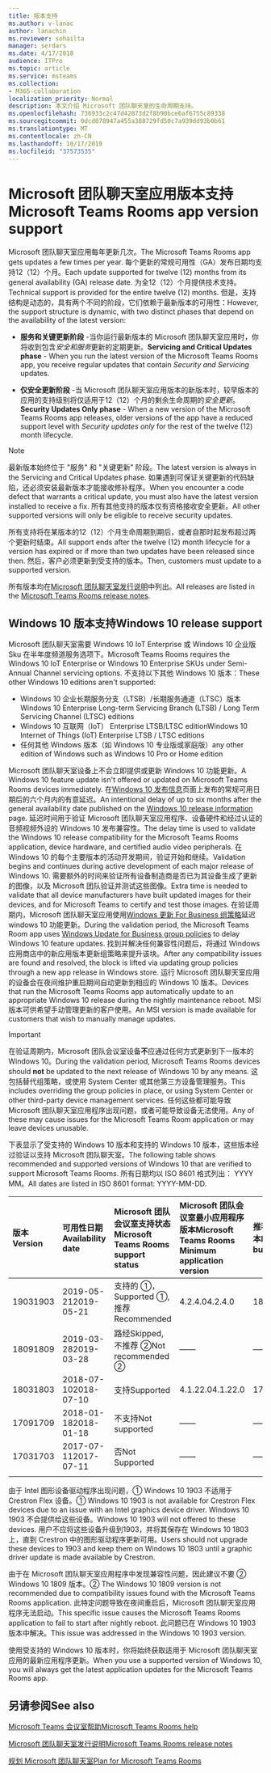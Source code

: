 ```yaml
---
title: 版本支持
ms.author: v-lanac
author: lanachin
ms.reviewer: sohailta
manager: serdars
ms.date: 4/17/2018
audience: ITPro
ms.topic: article
ms.service: msteams
ms.collection:
- M365-collaboration
localization_priority: Normal
description: 本文介绍 Microsoft 团队聊天室的生命周期支持。
ms.openlocfilehash: 736933c2c47d42073d2f8b90bce6af6755c89338
ms.sourcegitcommit: 0dcd078947a455a388729fd50c7a939dd93b0b61
ms.translationtype: MT
ms.contentlocale: zh-CN
ms.lasthandoff: 10/17/2019
ms.locfileid: "37573535"
---
```

# <a name="microsoft-teams-rooms-app-version-support"></a><span data-ttu-id="3acc9-103">Microsoft 团队聊天室应用版本支持</span><span class="sxs-lookup"><span data-stu-id="3acc9-103">Microsoft Teams Rooms app version support</span></span>
 
<span data-ttu-id="3acc9-104">Microsoft 团队聊天室应用每年更新几次。</span><span class="sxs-lookup"><span data-stu-id="3acc9-104">The Microsoft Teams Rooms app gets updates a few times per year.</span></span> <span data-ttu-id="3acc9-105">每个更新的常规可用性（GA）发布日期均支持12（12）个月。</span><span class="sxs-lookup"><span data-stu-id="3acc9-105">Each update supported for twelve (12) months from its general availability (GA) release date.</span></span> <span data-ttu-id="3acc9-106">为全12（12）个月提供技术支持。</span><span class="sxs-lookup"><span data-stu-id="3acc9-106">Technical support is provided for the entire twelve (12) months.</span></span> <span data-ttu-id="3acc9-107">但是，支持结构是动态的，具有两个不同的阶段，它们依赖于最新版本的可用性：</span><span class="sxs-lookup"><span data-stu-id="3acc9-107">However, the support structure is dynamic, with two distinct phases that depend on the availability of the latest version:</span></span>

- <span data-ttu-id="3acc9-108">**服务和关键更新阶段** \-当你运行最新版本的 Microsoft 团队聊天室应用时，你将收到包含*安全和服务*更新的定期更新。</span><span class="sxs-lookup"><span data-stu-id="3acc9-108">**Servicing and Critical Updates phase** \- When you run the latest version of the Microsoft Teams Rooms app, you receive regular updates that contain *Security and Servicing* updates.</span></span>

- <span data-ttu-id="3acc9-109">**仅安全更新阶段** \-当 Microsoft 团队聊天室应用版本的新版本时，较早版本的应用的支持级别将仅适用于12（12）个月的剩余生命周期的*安全更新*。</span><span class="sxs-lookup"><span data-stu-id="3acc9-109">**Security Updates Only phase** \- When a new version of the Microsoft Teams Rooms app releases, older versions of the app have a reduced support level with *Security updates only* for the rest of the twelve (12) month lifecycle.</span></span>

> [!NOTE]
> <span data-ttu-id="3acc9-110">最新版本始终位于 "服务" 和 "关键更新" 阶段。</span><span class="sxs-lookup"><span data-stu-id="3acc9-110">The latest version is always in the Servicing and Critical Updates phase.</span></span> <span data-ttu-id="3acc9-111">如果遇到可保证关键更新的代码缺陷，还必须安装最新版本才能接收修补程序。</span><span class="sxs-lookup"><span data-stu-id="3acc9-111">When you encounter a code defect that warrants a critical update, you must also have the latest version installed to receive a fix.</span></span> <span data-ttu-id="3acc9-112">所有其他支持的版本仅有资格接收安全更新。</span><span class="sxs-lookup"><span data-stu-id="3acc9-112">All other supported versions will only be eligible to receive security updates.</span></span>

<span data-ttu-id="3acc9-113">所有支持将在某版本的12（12）个月生命周期到期后，或者自那时起发布超过两个更新时结束。</span><span class="sxs-lookup"><span data-stu-id="3acc9-113">All support ends after the twelve (12) month lifecycle for a version has expired or if more than two updates have been released since then.</span></span> <span data-ttu-id="3acc9-114">然后，客户必须更新到受支持的版本。</span><span class="sxs-lookup"><span data-stu-id="3acc9-114">Then, customers must update to a supported version.</span></span>

<span data-ttu-id="3acc9-115">所有版本均在[Microsoft 团队聊天室发行说明](srs2-release-note.md)中列出。</span><span class="sxs-lookup"><span data-stu-id="3acc9-115">All releases are listed in the [Microsoft Teams Rooms release notes](srs2-release-note.md).</span></span>

## <a name="windows-10-release-support"></a><span data-ttu-id="3acc9-116">Windows 10 版本支持</span><span class="sxs-lookup"><span data-stu-id="3acc9-116">Windows 10 release support</span></span>

<span data-ttu-id="3acc9-117">Microsoft 团队聊天室需要 Windows 10 IoT Enterprise 或 Windows 10 企业版 Sku 在半年度频道服务选项下。</span><span class="sxs-lookup"><span data-stu-id="3acc9-117">Microsoft Teams Rooms requires the  Windows 10 IoT Enterprise or Windows 10 Enterprise SKUs under Semi-Annual Channel servicing options.</span></span> <span data-ttu-id="3acc9-118">不支持以下其他 Windows 10 版本：</span><span class="sxs-lookup"><span data-stu-id="3acc9-118">These other Windows 10 editions aren't supported:</span></span>

- <span data-ttu-id="3acc9-119">Windows 10 企业长期服务分支（LTSB）/长期服务通道（LTSC）版本</span><span class="sxs-lookup"><span data-stu-id="3acc9-119">Windows 10 Enterprise Long-term Servicing Branch (LTSB) / Long Term Servicing Channel (LTSC) editions</span></span>
- <span data-ttu-id="3acc9-120">Windows 10 互联网（IoT） Enterprise LTSB/LTSC edition</span><span class="sxs-lookup"><span data-stu-id="3acc9-120">Windows 10 Internet of Things (IoT) Enterprise LTSB / LTSC editions</span></span>
- <span data-ttu-id="3acc9-121">任何其他 Windows 版本（如 Windows 10 专业版或家庭版）</span><span class="sxs-lookup"><span data-stu-id="3acc9-121">any other edition of Windows such as Windows 10 Pro or Home edition</span></span>

<span data-ttu-id="3acc9-122">Microsoft 团队聊天室设备上不会立即提供或更新 Windows 10 功能更新。</span><span class="sxs-lookup"><span data-stu-id="3acc9-122">A Windows 10 feature update isn't offered or updated on Microsoft Teams Rooms devices immediately.</span></span> <span data-ttu-id="3acc9-123">在[Windows 10 发布信息](https://docs.microsoft.com/windows/release-information/)页面上发布的常规可用日期后的六个月内的有意延迟。</span><span class="sxs-lookup"><span data-stu-id="3acc9-123">An intentional delay of up to six months after the general availability date published on the [Windows 10 release information](https://docs.microsoft.com/windows/release-information/) page.</span></span> <span data-ttu-id="3acc9-124">延迟时间用于验证 Microsoft 团队聊天室应用程序、设备硬件和经过认证的音频视频外设的 Windows 10 发布兼容性。</span><span class="sxs-lookup"><span data-stu-id="3acc9-124">The delay time is used to validate the Windows 10 release compatibility for the Microsoft Teams Rooms application, device hardware, and certified audio video peripherals.</span></span> <span data-ttu-id="3acc9-125">在 Windows 10 的每个主要版本的活动开发期间，验证开始和继续。</span><span class="sxs-lookup"><span data-stu-id="3acc9-125">Validation begins and continues during active development of each major release of Windows 10.</span></span> <span data-ttu-id="3acc9-126">需要额外的时间来验证所有设备制造商是否已为其设备生成了更新的图像，以及 Microsoft 团队验证并测试这些图像。</span><span class="sxs-lookup"><span data-stu-id="3acc9-126">Extra time is needed to validate that all device manufacturers have built updated images for their devices, and for Microsoft Teams to certify and test those images.</span></span> <span data-ttu-id="3acc9-127">在验证周期内，Microsoft 团队聊天室应用使用[Windows 更新 For Business 组策略](https://docs.microsoft.com/windows/deployment/update/waas-manage-updates-wufb)延迟 windows 10 功能更新。</span><span class="sxs-lookup"><span data-stu-id="3acc9-127">During the validation period, the Microsoft Teams Room app  uses  [Windows Update for Business group policies](https://docs.microsoft.com/windows/deployment/update/waas-manage-updates-wufb) to delay Windows 10 feature updates.</span></span> <span data-ttu-id="3acc9-128">找到并解决任何兼容性问题后，将通过 Windows 应用商店中的新应用版本更新组策略来提升该块。</span><span class="sxs-lookup"><span data-stu-id="3acc9-128">After any compatibility issues are found and resolved, the block is lifted via updating group policies through a new app release in Windows store.</span></span> <span data-ttu-id="3acc9-129">运行 Microsoft 团队聊天室应用的设备会在夜间维护重启期间自动更新到相应的 Windows 10 版本。</span><span class="sxs-lookup"><span data-stu-id="3acc9-129">Devices that run the Microsoft Teams Rooms app automatically update to an appropriate Windows 10 release during the nightly maintenance reboot.</span></span> <span data-ttu-id="3acc9-130">MSI 版本可供希望手动管理更新的客户使用。</span><span class="sxs-lookup"><span data-stu-id="3acc9-130">An MSI version is made available for customers that wish to manually manage updates.</span></span>  

> [!IMPORTANT]
> <span data-ttu-id="3acc9-131">在验证周期内，Microsoft 团队会议室设备**不**应通过任何方式更新到下一版本的 Windows 10。</span><span class="sxs-lookup"><span data-stu-id="3acc9-131">During the validation period, Microsoft Teams Rooms devices should **not** be updated to the next release of Windows 10 by any means.</span></span> <span data-ttu-id="3acc9-132">这包括替代组策略，或使用 System Center 或其他第三方设备管理服务。</span><span class="sxs-lookup"><span data-stu-id="3acc9-132">This includes overriding the group policies in place, or using System Center or other third-party device management services.</span></span> <span data-ttu-id="3acc9-133">任何这些都可能导致 Microsoft 团队聊天室应用程序出现问题，或者可能导致设备无法使用。</span><span class="sxs-lookup"><span data-stu-id="3acc9-133">Any of these may cause issues for the Microsoft Teams Room application or may leave devices unusable.</span></span>  

<span data-ttu-id="3acc9-134">下表显示了受支持的 Windows 10 版本和支持的 Windows 10 版本，这些版本经过验证以支持 Microsoft 团队聊天室。</span><span class="sxs-lookup"><span data-stu-id="3acc9-134">The following table shows recommended and supported versions of Windows 10 that are verified to support Microsoft Teams Rooms.</span></span> <span data-ttu-id="3acc9-135">所有日期均以 ISO 8601 格式列出： YYYY MM。</span><span class="sxs-lookup"><span data-stu-id="3acc9-135">All dates are listed in ISO 8601 format: YYYY-MM-DD.</span></span>

|<span data-ttu-id="3acc9-136">版本</span><span class="sxs-lookup"><span data-stu-id="3acc9-136">Version</span></span>  |<span data-ttu-id="3acc9-137">可用性日期</span><span class="sxs-lookup"><span data-stu-id="3acc9-137">Availability date</span></span>   |<span data-ttu-id="3acc9-138">Microsoft 团队会议室支持状态</span><span class="sxs-lookup"><span data-stu-id="3acc9-138">Microsoft Teams Rooms support status</span></span>   |<span data-ttu-id="3acc9-139">Microsoft 团队会议室最小应用程序版本</span><span class="sxs-lookup"><span data-stu-id="3acc9-139">Microsoft Teams Rooms Minimum application version</span></span> | <span data-ttu-id="3acc9-140">推荐的操作系统内部版本</span><span class="sxs-lookup"><span data-stu-id="3acc9-140">Recommended OS build</span></span>  |
|:---  |:---       |:---                                  |:---     |:---     |
| <span data-ttu-id="3acc9-141">1903</span><span class="sxs-lookup"><span data-stu-id="3acc9-141">1903</span></span> |<span data-ttu-id="3acc9-142">2019-05-21</span><span class="sxs-lookup"><span data-stu-id="3acc9-142">2019-05-21</span></span> |<span data-ttu-id="3acc9-143">支持的 &#x2780;，</span><span class="sxs-lookup"><span data-stu-id="3acc9-143">Supported &#x2780;,</span></span> <br/><span data-ttu-id="3acc9-144">推荐</span><span class="sxs-lookup"><span data-stu-id="3acc9-144">Recommended</span></span>  |<span data-ttu-id="3acc9-145">4.2.4.0</span><span class="sxs-lookup"><span data-stu-id="3acc9-145">4.2.4.0</span></span> |<span data-ttu-id="3acc9-146">18362.356</span><span class="sxs-lookup"><span data-stu-id="3acc9-146">18362.356</span></span> |
| <span data-ttu-id="3acc9-147">1809</span><span class="sxs-lookup"><span data-stu-id="3acc9-147">1809</span></span> |<span data-ttu-id="3acc9-148">2019-03-28</span><span class="sxs-lookup"><span data-stu-id="3acc9-148">2019-03-28</span></span> |<span data-ttu-id="3acc9-149">路经</span><span class="sxs-lookup"><span data-stu-id="3acc9-149">Skipped,</span></span> <br/><span data-ttu-id="3acc9-150">不推荐 &#x2781;</span><span class="sxs-lookup"><span data-stu-id="3acc9-150">Not recommended &#x2781;</span></span>|<span data-ttu-id="3acc9-151">&#x2014;</span><span class="sxs-lookup"><span data-stu-id="3acc9-151">&#x2014;</span></span> |<span data-ttu-id="3acc9-152">&#x2014;</span><span class="sxs-lookup"><span data-stu-id="3acc9-152">&#x2014;</span></span> |
| <span data-ttu-id="3acc9-153">1803</span><span class="sxs-lookup"><span data-stu-id="3acc9-153">1803</span></span> |<span data-ttu-id="3acc9-154">2018-07-10</span><span class="sxs-lookup"><span data-stu-id="3acc9-154">2018-07-10</span></span> |<span data-ttu-id="3acc9-155">支持</span><span class="sxs-lookup"><span data-stu-id="3acc9-155">Supported</span></span>                             |<span data-ttu-id="3acc9-156">4.1.22.0</span><span class="sxs-lookup"><span data-stu-id="3acc9-156">4.1.22.0</span></span> |<span data-ttu-id="3acc9-157">17134.191</span><span class="sxs-lookup"><span data-stu-id="3acc9-157">17134.191</span></span>|
| <span data-ttu-id="3acc9-158">1709</span><span class="sxs-lookup"><span data-stu-id="3acc9-158">1709</span></span> |<span data-ttu-id="3acc9-159">2018-01-18</span><span class="sxs-lookup"><span data-stu-id="3acc9-159">2018-01-18</span></span> |<span data-ttu-id="3acc9-160">不支持</span><span class="sxs-lookup"><span data-stu-id="3acc9-160">Not supported</span></span>                         |<span data-ttu-id="3acc9-161">&#x2014;</span><span class="sxs-lookup"><span data-stu-id="3acc9-161">&#x2014;</span></span> |<span data-ttu-id="3acc9-162">&#x2014;</span><span class="sxs-lookup"><span data-stu-id="3acc9-162">&#x2014;</span></span> |
| <span data-ttu-id="3acc9-163">1703</span><span class="sxs-lookup"><span data-stu-id="3acc9-163">1703</span></span> |<span data-ttu-id="3acc9-164">2017-07-11</span><span class="sxs-lookup"><span data-stu-id="3acc9-164">2017-07-11</span></span> |<span data-ttu-id="3acc9-165">否</span><span class="sxs-lookup"><span data-stu-id="3acc9-165">Not Supported</span></span>                         |<span data-ttu-id="3acc9-166">&#x2014;</span><span class="sxs-lookup"><span data-stu-id="3acc9-166">&#x2014;</span></span> |<span data-ttu-id="3acc9-167">&#x2014;</span><span class="sxs-lookup"><span data-stu-id="3acc9-167">&#x2014;</span></span> |
||||||

<span data-ttu-id="3acc9-168">由于 Intel 图形设备驱动程序出现问题，&#x2780; Windows 10 1903 不适用于 Crestron Flex 设备。</span><span class="sxs-lookup"><span data-stu-id="3acc9-168">&#x2780; Windows 10 1903 is not available for Crestron Flex devices due to an issue with an Intel graphics device driver.</span></span> <span data-ttu-id="3acc9-169">Windows 10 1903 不会提供给这些设备。</span><span class="sxs-lookup"><span data-stu-id="3acc9-169">Windows 10 1903 will not offered to these devices.</span></span> <span data-ttu-id="3acc9-170">用户不应将这些设备升级到1903，并将其保存在 Windows 10 1803 上，直到 Crestron 中的图形驱动程序更新可用。</span><span class="sxs-lookup"><span data-stu-id="3acc9-170">Users should not upgrade these devices to 1903 and keep them on Windows 10 1803 until a graphic driver update is made available by Crestron.</span></span> 

<span data-ttu-id="3acc9-171">由于在 Microsoft 团队聊天室应用程序中发现兼容性问题，因此建议不要 &#x2781; Windows 10 1809 版本。</span><span class="sxs-lookup"><span data-stu-id="3acc9-171">&#x2781; The Windows 10 1809 version is not recommended due to compatibility issues found with the Microsoft Teams Rooms application.</span></span> <span data-ttu-id="3acc9-172">此特定问题导致在夜间重启后，Microsoft 团队聊天室应用程序无法启动。</span><span class="sxs-lookup"><span data-stu-id="3acc9-172">This specific issue causes the Microsoft Teams Rooms application to fail to start after nightly reboot.</span></span> <span data-ttu-id="3acc9-173">此问题已在 Windows 10 1903 版本中解决。</span><span class="sxs-lookup"><span data-stu-id="3acc9-173">This issue was addressed in the Windows 10 1903 version.</span></span>  

<span data-ttu-id="3acc9-174">使用受支持的 Windows 10 版本时，你将始终获取适用于 Microsoft 团队聊天室应用的最新应用程序更新。</span><span class="sxs-lookup"><span data-stu-id="3acc9-174">When you use a supported version of Windows 10, you will always get the latest application updates for the Microsoft Teams Rooms app.</span></span>  

## <a name="see-also"></a><span data-ttu-id="3acc9-175">另请参阅</span><span class="sxs-lookup"><span data-stu-id="3acc9-175">See also</span></span>

[<span data-ttu-id="3acc9-176">Microsoft Teams 会议室帮助</span><span class="sxs-lookup"><span data-stu-id="3acc9-176">Microsoft Teams Rooms help</span></span>](https://support.office.com/en-us/article/Skype-Room-Systems-version-2-help-e667f40e-5aab-40c1-bd68-611fe0002ba2)

[<span data-ttu-id="3acc9-177">Microsoft 团队聊天室发行说明</span><span class="sxs-lookup"><span data-stu-id="3acc9-177">Microsoft Teams Rooms release notes</span></span>](srs2-release-note.md)

[<span data-ttu-id="3acc9-178">规划 Microsoft 团队聊天室</span><span class="sxs-lookup"><span data-stu-id="3acc9-178">Plan for Microsoft Teams Rooms</span></span>](skype-room-systems-v2-0.md)

